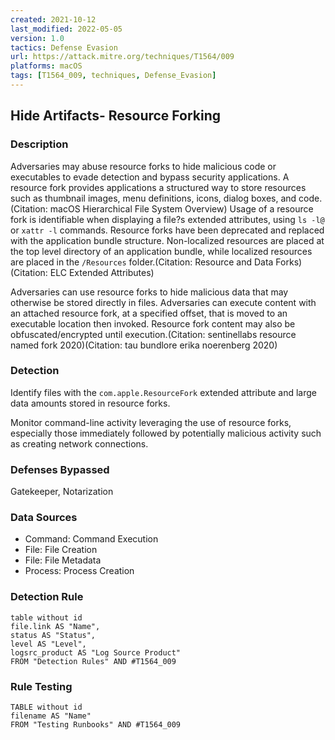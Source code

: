 ```yaml
---
created: 2021-10-12
last_modified: 2022-05-05
version: 1.0
tactics: Defense Evasion
url: https://attack.mitre.org/techniques/T1564/009
platforms: macOS
tags: [T1564_009, techniques, Defense_Evasion]
---
```


## Hide Artifacts- Resource Forking

### Description

Adversaries may abuse resource forks to hide malicious code or executables to evade detection and bypass security applications. A resource fork provides applications a structured way to store resources such as thumbnail images, menu definitions, icons, dialog boxes, and code.(Citation: macOS Hierarchical File System Overview) Usage of a resource fork is identifiable when displaying a file?s extended attributes, using <code>ls -l@</code> or <code>xattr -l</code> commands. Resource forks have been deprecated and replaced with the application bundle structure. Non-localized resources are placed at the top level directory of an application bundle, while localized resources are placed in the <code>/Resources</code> folder.(Citation: Resource and Data Forks)(Citation: ELC Extended Attributes)

Adversaries can use resource forks to hide malicious data that may otherwise be stored directly in files. Adversaries can execute content with an attached resource fork, at a specified offset, that is moved to an executable location then invoked. Resource fork content may also be obfuscated/encrypted until execution.(Citation: sentinellabs resource named fork 2020)(Citation: tau bundlore erika noerenberg 2020)

### Detection

Identify files with the <code>com.apple.ResourceFork</code> extended attribute and large data amounts stored in resource forks. 

Monitor command-line activity leveraging the use of resource forks, especially those immediately followed by potentially malicious activity such as creating network connections. 

### Defenses Bypassed

Gatekeeper, Notarization

### Data Sources

  - Command: Command Execution
  -  File: File Creation
  -  File: File Metadata
  -  Process: Process Creation
### Detection Rule

```dataview
table without id
file.link AS "Name",
status AS "Status",
level AS "Level",
logsrc_product AS "Log Source Product"
FROM "Detection Rules" AND #T1564_009
```

### Rule Testing

```dataview
TABLE without id
filename AS "Name"
FROM "Testing Runbooks" AND #T1564_009
```
